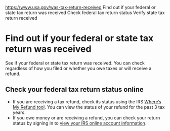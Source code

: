 

https://www.usa.gov/was-tax-return-received
Find out if your federal or state tax return was received
Check federal tax return status
Verify state tax return received

Find out if your federal or state tax return was received
=========================================================

See if your federal or state tax return was received. You can check regardless of how you filed or whether you owe taxes or will receive a refund.

**Check your federal tax return status online**
-----------------------------------------------

* If you are receiving a tax refund, check its status using the IRS
  [Where’s My Refund tool](https://www.irs.gov/refunds).
  You can view the status of your refund for the past 3 tax years.
* If you owe money or are receiving a refund, you can check your return status by signing in to
  [view your IRS online account information](https://www.irs.gov/payments/your-online-account).
